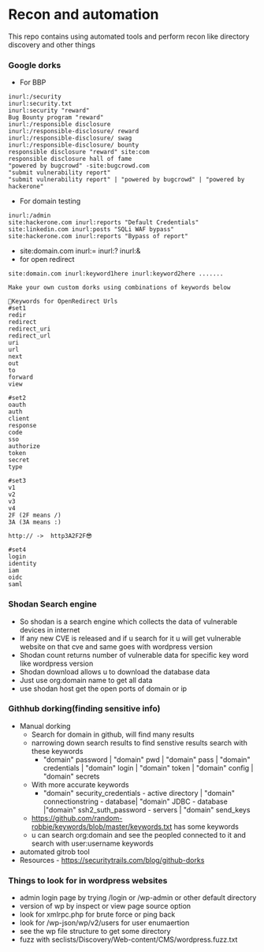 # Recon and automation 
This repo contains using automated tools and perform recon like directory discovery and other things
### Google dorks
* For BBP 
```inurl:/bug bounty
inurl:/security
inurl:security.txt
inurl:security "reward"
Bug Bounty program "reward"
inurl:/responsible disclosure
inurl:/responsible-disclosure/ reward
inurl:/responsible-disclosure/ swag
inurl:/responsible-disclosure/ bounty
responsible disclosure "reward" site:com
responsible disclosure hall of fame
"powered by bugcrowd" -site:bugcrowd.com
"submit vulnerability report"
"submit vulnerability report" | "powered by bugcrowd" | "powered by hackerone"
```
* For domain testing 
```site:*.dell.com "keyword"
inurl:/admin
site:hackerone.com inurl:reports "Default Credentials"
site:linkedin.com inurl:posts "SQLi WAF bypass"
site:hackerone.com inurl:reports "Bypass of report"
```
* site:domain.com inurl:= inurl:? inurl:&
* for open redirect
```
site:domain.com inurl:keyword1here inurl:keyword2here .......

Make your own custom dorks using combinations of keywords below

🤑Keywords for OpenRedirect Urls
#set1
redir
redirect
redirect_uri
redirect_url
uri
url
next
out
to
forward
view

#set2
oauth
auth
client
response
code
sso
authorize
token
secret
type

#set3
v1
v2
v3
v4
2F (2F means /)
3A (3A means :)

http:// ->  http3A2F2F😎

#set4
login
identity
iam
oidc
saml
```
### Shodan Search engine
* So shodan is a search engine which collects the data of vulnerable devices in internet
* If any new CVE is released and if u search for it u will get vulnerable website on that cve and same goes with wordpress version
* Shodan count returns number of vulnerable data for specific key word like wordpress version
* Shodan download allows u to download the database data
* Just use org:domain name to get all data
* use shodan host get the open ports of domain or ip
### Githhub dorking(finding sensitive info)
* Manual dorking
    - Search for domain in github, will find many results
    - narrowing down search results to find senstive results search with these keywords
        * "domain" password | "domain" pwd | "domain" pass | "domain" credentials | "domain" login | "domain" token | "domain" config | "domain" secrets
    - With more accurate keywords 
        * "domain" security_credentials - active directory | "domain" connectionstring - database| "domain" JDBC - database |"domain" ssh2_suth_password - servers
        | "domain" send_keys
    * https://github.com/random-robbie/keywords/blob/master/keywords.txt has some keywords
    * u can search org:domain and see the peopled connected to it and search with user:username keywords
* automated gitrob tool
* Resources - https://securitytrails.com/blog/github-dorks
### Things to look for in wordpress websites
- admin login page by trying /login or /wp-admin or other default directory
- version of wp by inspect or view page source option
- look for xmlrpc.php for brute force or ping back
- look for /wp-json/wp/v2/users for user enumaertion
- see the wp file structure to get some directory 
- fuzz with seclists/Discovery/Web-content/CMS/wordpress.fuzz.txt
